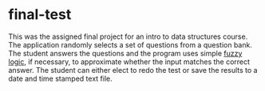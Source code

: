 # final-test

This was the assigned final project for an intro to data structures course.   The application randomly selects a set of questions from a question bank.  The student answers the questions and the program uses simple <a href="http://whatis.techtarget.com/definition/fuzzy-logic">fuzzy logic</a>, if necessary, to approximate whether the input matches the correct answer.  The student can either elect to redo the test or save the results to a date and time stamped text file.
